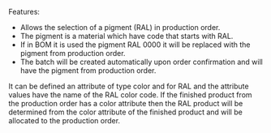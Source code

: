 Features:

- Allows the selection of a pigment (RAL) in production order.
- The pigment is a material which have code that starts with RAL.
- If in BOM it is used the pigment RAL 0000 it will be replaced with the pigment from production order.
- The batch will be created automatically upon order confirmation and will have the pigment from production order.

It can be defined an attribute of type color and for RAL and the attribute values have the name of the RAL color code.
If the finished product from the production order has a color attribute then the RAL product will be determined from the
color attribute of the finished product and will be allocated to the production order.
